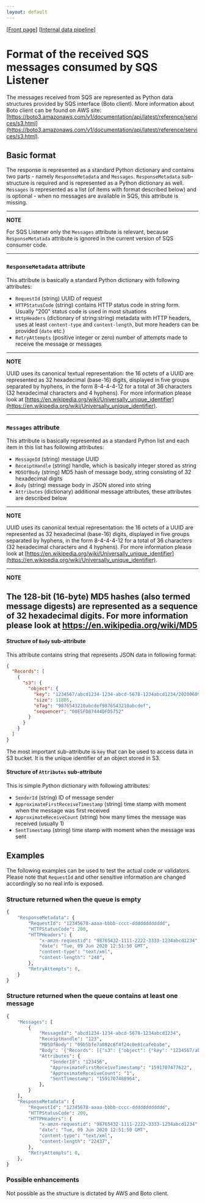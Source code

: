 ```yaml
---
layout: default
---
```

\[[Front page](../index.md)\] \[[Internal data pipeline](../internal_data_pipeline.md)\]

# Format of the received SQS messages consumed by SQS Listener

The messages received from SQS are represented as Python data structures
provided by SQS interface (Boto client). More information about Boto client can
be found on AWS site:
[https://boto3.amazonaws.com/v1/documentation/api/latest/reference/services/s3.html](https://boto3.amazonaws.com/v1/documentation/api/latest/reference/services/s3.html).

## Basic format

The response is represented as a standard Python dictionary and contains two
parts - namely `ResponseMetadata` and `Messages`. `ResponseMetadata`
sub-structure is required and is represented as a Python dictionary as well.
`Messages` is represented as a list (of items with format described below) and
is optional - when no messages are available in SQS, this attribute is missing.

---
**NOTE**

For SQS Listener only the `Messages` attribute is relevant, because
`ResponseMetatada` attribute is ignored in the current version of SQS consumer
code.

---

### `ResponseMetadata` attribute

This attribute is basically a standard Python dictionary with following
attributes:

* `RequestId` (string) UUID of request
* `HTTPStatusCode` (string) contains HTTP status code in string form. Usually "200" status code is used in most situations
* `HttpHeaders` (dictionary of string:string) metadata with HTTP headers, uses at least `content-type` and `content-length`, but more headers can be provided (`date` etc.)
* `RetryAttempts` (positive integer or zero) number of attempts made to receive the message or messages

---
**NOTE**

UUID uses its canonical textual representation: the 16 octets of a UUID are
represented as 32 hexadecimal (base-16) digits, displayed in five groups
separated by hyphens, in the form 8-4-4-4-12 for a total of 36 characters (32
hexadecimal characters and 4 hyphens). For more information please look at
[https://en.wikipedia.org/wiki/Universally_unique_identifier](https://en.wikipedia.org/wiki/Universally_unique_identifier).

---

### `Messages` attribute

This attribute is basically represented as a standard Python list and each item
in this list has following attributes:

* `MessageId` (string) message UUID
* `ReceiptHandle` (string) handle, which is basically integer stored as string
* `MD5OfBody` (string) MD5 hash of message body, string consisting of 32 hexadecimal digits
* `Body` (string) message body in JSON stored into string
* `Attributes` (dictionary) additional message attributes, these attributes are described below

---
**NOTE**

UUID uses its canonical textual representation: the 16 octets of a UUID are
represented as 32 hexadecimal (base-16) digits, displayed in five groups
separated by hyphens, in the form 8-4-4-4-12 for a total of 36 characters (32
hexadecimal characters and 4 hyphens). For more information please look at
[https://en.wikipedia.org/wiki/Universally_unique_identifier](https://en.wikipedia.org/wiki/Universally_unique_identifier).

---
**NOTE**

The 128-bit (16-byte) MD5 hashes (also termed message digests) are represented
as a sequence of 32 hexadecimal digits. For more information please look at
https://en.wikipedia.org/wiki/MD5
---

#### Structure of `Body` sub-attribute

This attribute contains string that represents JSON data in following format:

```json
{
  "Records": [
    {
      "s3": {
        "object": {
          "key": "1234567/abcd1234-1234-abcd-5678-1234abcd1234/20200609125740-1234567890abcdef1234567890abcdef",
          "size": 11805,
          "eTag": "9876543210abcdef9876543210abcdef",
          "sequencer": "00E5FD87444DFD5752"
        }
      }
    }
  ]
}
```

The most important sub-attribute is `key` that can be used to access data in S3
bucket. It is the unique identifier of an object stored in S3.

#### Structure of `Attributes` sub-attribute

This is simple Python dictionary with following attributes:

* `SenderId` (string) ID of message sender
* `ApproximateFirstReceiveTimestamp` (string) time stamp with moment when the message was first received
* `ApproximateReceiveCount` (string) how many times the message was received (usually 1)
* `SentTimestamp` (string) time stamp with moment when the message was sent

## Examples

The following examples can be used to test the actual code or validators.
Please note that `RequestId` and other sensitive information are changed
accordingly so no real info is exposed.

### Structure returned when the queue is empty

```python
{
    "ResponseMetadata": {
        "RequestId": "12345678-aaaa-bbbb-cccc-dddddddddddd",
        "HTTPStatusCode": 200,
        "HTTPHeaders": {
            "x-amzn-requestid": "98765432-1111-2222-3333-1234abcd1234",
            "date": "Tue, 09 Jun 2020 12:51:50 GMT",
            "content-type": "text/xml",
            "content-length": "240",
        },
        "RetryAttempts": 0,
    }
}
```

### Structure returned when the queue contains at least one message

```python
{
    "Messages": [
        {
            "MessageId": "abcd1234-1234-abcd-5678-1234abcd1234",
            "ReceiptHandle": "123",
            "MD5OfBody": "09b5bfe7a082c6f4f24c0e81cafebabe",
            "Body": '{"Records": [{"s3": {"object": {"key": "1234567/abcd1234-1234-abcd-5678-1234abcd1234/20200609125740-1234567890abcdef1234567890abcdef","size": 11805,"eTag": "9876543210abcdef9876543210abcdef","sequencer": "00E5FD87444DFD5752"}}}]}',
            "Attributes": {
                "SenderId": "123456",
                "ApproximateFirstReceiveTimestamp": "1591707477622",
                "ApproximateReceiveCount": "1",
                "SentTimestamp": "1591707468964",
            },
        }
    ],
    "ResponseMetadata": {
        "RequestId": "12345678-aaaa-bbbb-cccc-dddddddddddd",
        "HTTPStatusCode": 200,
        "HTTPHeaders": {
            "x-amzn-requestid": "98765432-1111-2222-3333-1234abcd1234",
            "date": "Tue, 09 Jun 2020 12:51:50 GMT",
            "content-type": "text/xml",
            "content-length": "22437",
        },
        "RetryAttempts": 0,
    },
}
```

### Possible enhancements

Not possible as the structure is dictated by AWS and Boto client.
